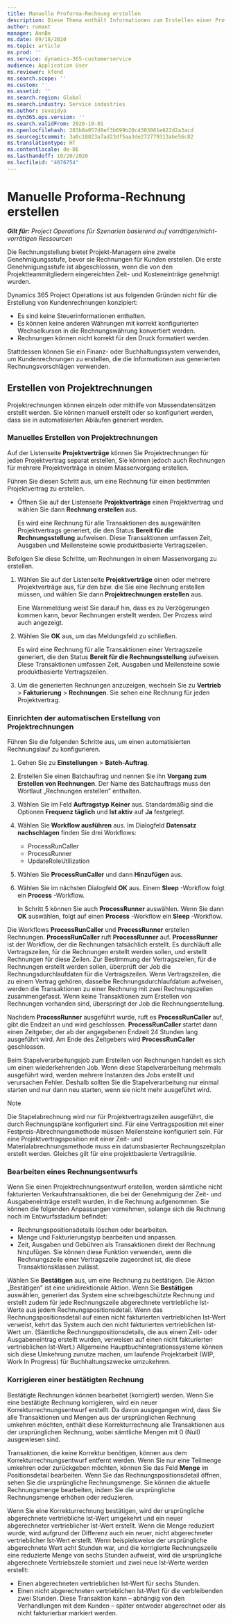 ```yaml
---
title: Manuelle Proforma-Rechnung erstellen
description: Diese Thema enthält Informationen zum Erstellen einer Proforma-Rechnung.
author: rumant
manager: AnnBe
ms.date: 09/18/2020
ms.topic: article
ms.prod: ''
ms.service: dynamics-365-customerservice
audience: Application User
ms.reviewer: kfend
ms.search.scope: ''
ms.custom: ''
ms.assetid: ''
ms.search.region: Global
ms.search.industry: Service industries
ms.author: suvaidya
ms.dyn365.ops.version: ''
ms.search.validFrom: 2020-10-01
ms.openlocfilehash: 203b8a057d8ef3b699b20c4303061e622d2a3acd
ms.sourcegitcommit: 3a0c18823a7ad23df5aa3de272779313abe56c82
ms.translationtype: HT
ms.contentlocale: de-DE
ms.lasthandoff: 10/20/2020
ms.locfileid: "4076754"
---
```

# <a name="create-a-manual-proforma-invoice"></a>Manuelle Proforma-Rechnung erstellen

_**Gilt für:** Project Operations für Szenarien basierend auf vorrätigen/nicht-vorrätigen Ressourcen_

Die Rechnungstellung bietet Projekt-Managern eine zweite Genehmigungsstufe, bevor sie Rechnungen für Kunden erstellen. Die erste Genehmigungsstufe ist abgeschlossen, wenn die von den Projektteammitgliedern eingereichten Zeit- und Kosteneinträge genehmigt wurden.

Dynamics 365 Project Operations ist aus folgenden Gründen nicht für die Erstellung von Kundenrechnungen konzipiert:

- Es sind keine Steuerinformationen enthalten.
- Es können keine anderen Währungen mit korrekt konfigurierten Wechselkursen in die Rechnungswährung konvertiert werden.
- Rechnungen können nicht korrekt für den Druck formatiert werden.

Stattdessen können Sie ein Finanz- oder Buchhaltungssystem verwenden, um Kundenrechnungen zu erstellen, die die Informationen aus generierten Rechnungsvorschlägen verwenden.

## <a name="creating-project-invoices"></a>Erstellen von Projektrechnungen

Projektrechnungen können einzeln oder mithilfe von Massendatensätzen erstellt werden. Sie können manuell erstellt oder so konfiguriert werden, dass sie in automatisierten Abläufen generiert werden.

### <a name="manually-create-project-invoices"></a>Manuelles Erstellen von Projektrechnungen 

Auf der Listenseite **Projektverträge** können Sie Projektrechnungen für jeden Projektvertrag separat erstellen, Sie können jedoch auch Rechnungen für mehrere Projektverträge in einem Massenvorgang erstellen.

Führen Sie diesen Schritt aus, um eine Rechnung für einen bestimmten Projektvertrag zu erstellen.

- Öffnen Sie auf der Listenseite **Projektverträge** einen Projektvertrag und wählen Sie dann **Rechnung erstellen** aus.

    Es wird eine Rechnung für alle Transaktionen des ausgewählten Projektvertrags generiert, die den Status **Bereit für die Rechnungsstellung** aufweisen. Diese Transaktionen umfassen Zeit, Ausgaben und Meilensteine sowie produktbasierte Vertragszeilen.

Befolgen Sie diese Schritte, um Rechnungen in einem Massenvorgang zu erstellen.

1. Wählen Sie auf der Listenseite **Projektverträge** einen oder mehrere Projektverträge aus, für den bzw. die Sie eine Rechnung erstellen müssen, und wählen Sie dann **Projektrechnungen erstellen** aus.

    Eine Warnmeldung weist Sie darauf hin, dass es zu Verzögerungen kommen kann, bevor Rechnungen erstellt werden. Der Prozess wird auch angezeigt.

2. Wählen Sie **OK** aus, um das Meldungsfeld zu schließen.

    Es wird eine Rechnung für alle Transaktionen einer Vertragszeile generiert, die den Status **Bereit für die Rechnungsstellung** aufweisen. Diese Transaktionen umfassen Zeit, Ausgaben und Meilensteine sowie produktbasierte Vertragszeilen.

3. Um die generierten Rechnungen anzuzeigen, wechseln Sie zu **Vertrieb** \> **Fakturierung** \> **Rechnungen**. Sie sehen eine Rechnung für jeden Projektvertrag.

### <a name="set-up-automated-creation-of-project-invoices"></a>Einrichten der automatischen Erstellung von Projektrechnungen 

Führen Sie die folgenden Schritte aus, um einen automatisierten Rechnungslauf zu konfigurieren.

1. Gehen Sie zu **Einstellungen** \> **Batch-Auftrag**.
2. Erstellen Sie einen Batchauftrag und nennen Sie ihn **Vorgang zum Erstellen von Rechnungen**. Der Name des Batchauftrags muss den Wortlaut „Rechnungen erstellen” enthalten.
3. Wählen Sie im Feld **Auftragstyp** **Keiner** aus. Standardmäßig sind die Optionen **Frequenz täglich** und **Ist aktiv** auf **Ja** festgelegt.
4. Wählen Sie **Workflow ausführen** aus. Im Dialogfeld **Datensatz nachschlagen** finden Sie drei Workflows:

    - ProcessRunCaller
    - ProcessRunner
    - UpdateRoleUtilization

5. Wählen Sie **ProcessRunCaller** und dann **Hinzufügen** aus.
6. Wählen Sie im nächsten Dialogfeld **OK** aus. Einem **Sleep** -Workflow folgt ein **Process** -Workflow.

    In Schritt 5 können Sie auch **ProcessRunner** auswählen. Wenn Sie dann **OK** auswählen, folgt auf einen **Process** -Workflow ein **Sleep** -Workflow.

Die Workflows **ProcessRunCaller** und **ProcessRunner** erstellen Rechnungen. **ProcessRunCaller** ruft **ProcessRunner** auf. **ProcessRunner** ist der Workflow, der die Rechnungen tatsächlich erstellt. Es durchläuft alle Vertragszeilen, für die Rechnungen erstellt werden sollen, und erstellt Rechnungen für diese Zeilen. Zur Bestimmung der Vertragszeilen, für die Rechnungen erstellt werden sollen, überprüft der Job die Rechnungsdurchlaufdaten für die Vertragszeilen. Wenn Vertragszeilen, die zu einem Vertrag gehören, dasselbe Rechnungsdurchlaufdatum aufweisen, werden die Transaktionen zu einer Rechnung mit zwei Rechnungszeilen zusammengefasst. Wenn keine Transaktionen zum Erstellen von Rechnungen vorhanden sind, überspringt der Job die Rechnungserstellung.

Nachdem **ProcessRunner** ausgeführt wurde, ruft es **ProcessRunCaller** auf, gibt die Endzeit an und wird geschlossen. **ProcessRunCaller** startet dann einen Zeitgeber, der ab der angegebenen Endzeit 24 Stunden lang ausgeführt wird. Am Ende des Zeitgebers wird **ProcessRunCaller** geschlossen.

Beim Stapelverarbeitungsjob zum Erstellen von Rechnungen handelt es sich um einen wiederkehrenden Job. Wenn diese Stapelverarbeitung mehrmals ausgeführt wird, werden mehrere Instanzen des Jobs erstellt und verursachen Fehler. Deshalb sollten Sie die Stapelverarbeitung nur einmal starten und nur dann neu starten, wenn sie nicht mehr ausgeführt wird.

> [!NOTE]
> Die Stapelabrechnung wird nur für Projektvertragszeilen ausgeführt, die durch Rechnungspläne konfiguriert sind. Für eine Vertragsposition mit einer Festpreis-Abrechnungsmethode müssen Meilensteine konfiguriert sein. Für eine Projektvertragsposition mit einer Zeit- und Materialabrechnungsmethode muss ein datumsbasierter Rechnungszeitplan erstellt werden. Gleiches gilt für eine projektbasierte Vertragslinie.      
 
### <a name="edit-a-draft-invoice"></a>Bearbeiten eines Rechnungsentwurfs

Wenn Sie einen Projektrechnungsentwurf erstellen, werden sämtliche nicht fakturierten Verkaufstransaktionen, die bei der Genehmigung der Zeit- und Ausgabeneinträge erstellt wurden, in die Rechnung aufgenommen. Sie können die folgenden Anpassungen vornehmen, solange sich die Rechnung noch im Entwurfsstadium befindet:

- Rechnungspositionsdetails löschen oder bearbeiten.
- Menge und Fakturierungstyp bearbeiten und anpassen.
- Zeit, Ausgaben und Gebühren als Transaktionen direkt der Rechnung hinzufügen. Sie können diese Funktion verwenden, wenn die Rechnungszeile einer Vertragszeile zugeordnet ist, die diese Transaktionsklassen zulässt.

Wählen Sie **Bestätigen** aus, um eine Rechnung zu bestätigen. Die Aktion „Bestätigen” ist eine unidirektionale Aktion. Wenn Sie **Bestätigen** auswählen, generiert das System eine schreibgeschützte Rechnung und erstellt zudem für jede Rechnungszeile abgerechnete vertriebliche Ist-Werte aus jedem Rechnungspositionsdetail. Wenn das Rechnungspositionsdetail auf einen nicht fakturierten vertrieblichen Ist-Wert verweist, kehrt das System auch den nicht fakturierten vertrieblichen Ist-Wert um. (Sämtliche Rechnungspositionsdetails, die aus einem Zeit- oder Ausgabeneintrag erstellt wurden, verweisen auf einen nicht fakturierten vertrieblichen Ist-Wert.) Allgemeine Hauptbuchintegrationssysteme können sich diese Umkehrung zunutze machen, um laufende Projektarbeit (WIP, Work In Progress) für Buchhaltungszwecke umzukehren.

### <a name="correct-a-confirmed-invoice"></a>Korrigieren einer bestätigten Rechnung

Bestätigte Rechnungen können bearbeitet (korrigiert) werden. Wenn Sie eine bestätigte Rechnung korrigieren, wird ein neuer Korrekturrechnungsentwurf erstellt. Da davon ausgegangen wird, dass Sie alle Transaktionen und Mengen aus der ursprünglichen Rechnung umkehren möchten, enthält diese Korrekturrechnung alle Transaktionen aus der ursprünglichen Rechnung, wobei sämtliche Mengen mit 0 (Null) ausgewiesen sind.

Transaktionen, die keine Korrektur benötigen, können aus dem Korrekturrechnungsentwurf entfernt werden. Wenn Sie nur eine Teilmenge umkehren oder zurückgeben möchten, können Sie das Feld **Menge** im Positionsdetail bearbeiten. Wenn Sie das Rechnungspositionsdetail öffnen, sehen Sie die ursprüngliche Rechnungsmenge. Sie können die aktuelle Rechnungsmenge bearbeiten, indem Sie die ursprüngliche Rechnungsmenge erhöhen oder reduzieren.

Wenn Sie eine Korrekturrechnung bestätigen, wird der ursprüngliche abgerechnete vertriebliche Ist-Wert umgekehrt und ein neuer abgerechneter vertrieblicher Ist-Wert erstellt. Wenn die Menge reduziert wurde, wird aufgrund der Differenz auch ein neuer, nicht abgerechneter vertrieblicher Ist-Wert erstellt. Wenn beispielsweise der ursprüngliche abgerechnete Wert acht Stunden war, und die korrigierte Rechnungszeile eine reduzierte Menge von sechs Stunden aufweist, wird die ursprüngliche abgerechnete Vertriebszeile storniert und zwei neue Ist-Werte werden erstellt:

- Einen abgerechneten vertrieblichen Ist-Wert für sechs Stunden.
- Einen nicht abgerechneten vertrieblichen Ist-Wert für die verbleibenden zwei Stunden. Diese Transaktion kann – abhängig von den Verhandlungen mit dem Kunden – später entweder abgerechnet oder als nicht fakturierbar markiert werden.
